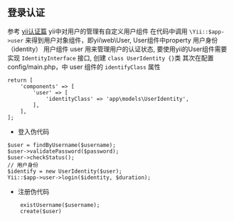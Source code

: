 ## 登录认证
参考 [yii认证篇](https://www.yiiframework.com/doc/guide/2.0/zh-cn/security-authentication)
yii中对用户的管理有自定义用户组件 在代码中调用 `\Yii::$app->user` 来得到用户对象组件，即yii\web\User,
User组件中property 用户身份（identity）
用户组件 user 用来管理用户的认证状态,
要使用yii的User组件需要实现 `IdentityInterface` 接口, 创建 `class UserIdentity {}`类
其次在配置 config/main.php，中 user 组件的 `identifyClass` 属性
```
return [
    'components' => [
        'user' => [
            'identityClass' => 'app\models\UserIdentity',
        ],
    ],
];
```

- 登入伪代码
```
$user = findByUsername($username);
$user->validatePassword($password);
$user->checkStatus();
// 用户身份
$identify = new UserIdentity($user);
Yii::$app->user->login($identity, $duration);
```

- 注册伪代码
```
    existUsername($username);
    create($user)

```